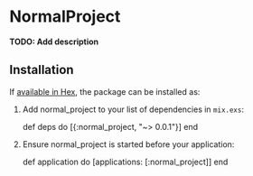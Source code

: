 # NormalProject

**TODO: Add description**

## Installation

If [available in Hex](https://hex.pm/docs/publish), the package can be installed as:

  1. Add normal_project to your list of dependencies in `mix.exs`:

        def deps do
          [{:normal_project, "~> 0.0.1"}]
        end

  2. Ensure normal_project is started before your application:

        def application do
          [applications: [:normal_project]]
        end

